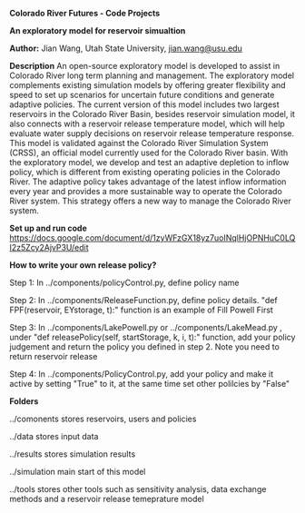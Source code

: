 **Colorado River Futures - Code Projects**

**An exploratory model for reservoir simualtion**

**Author:** Jian Wang, Utah State University, jian.wang@usu.edu

**Description**
An open-source exploratory model is developed to assist in Colorado River long term planning and management. The exploratory model complements existing simulation models by offering greater flexibility and speed to set up scenarios for uncertain future conditions and generate adaptive policies. The current version of this model includes two largest reservoirs in the Colorado River Basin, besides reservoir simulation model, it also connects with a reservoir release temperature model, which will help evaluate water supply decisions on reservoir release temperature response. This model is validated against the Colorado River Simulation System (CRSS), an official model currently used for the Colorado River basin. With the exploratory model, we develop and test an adaptive depletion to inflow policy, which is different from existing operating policies in the Colorado River. The adaptive policy takes advantage of the latest inflow information every year and provides a more sustainable way to operate the Colorado River system. This strategy offers a new way to manage the Colorado River system. 


**Set up and run code**
https://docs.google.com/document/d/1zyWFzGX18yz7uoINqlHjOPNHuC0LQI2z5Zcy2AjvP3U/edit


**How to write your own release policy?**

Step 1:
In ../components/policyControl.py, define policy name

Step 2:
In ../components/ReleaseFunction.py, define policy details. "def FPF(reservoir, EYstorage, t):" function is an example of Fill Powell First 

Step 3:
In ../components/LakePowell.py or ../components/LakeMead.py , under "def releasePolicy(self, startStorage, k, i, t):" function, add your policy judgement and return the policy you defined in step 2. Note you need to return reservoir release 

Step 4: 
In  ../components/PolicyControl.py, add your policy and make it active by setting "True" to it, at the same time set other polilcies by "False"

**Folders**

../comonents stores reservoirs, users and policies

../data stores input data

../results stores simulation results

../simulation main start of this model

../tools stores other tools such as sensitivity analysis, data exchange methods and a reservoir release temeprature model



